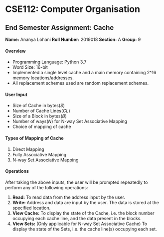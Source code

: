 # CSE112: Computer Organisation 
## End Semester Assignment: Cache

__Name:__ Ananya Lohani
__Roll Number:__ 2019018
__Section:__ A
__Group:__ 9

#### Overview 
* Programming Language: Python 3.7
* Word Size: 16-bit
* Implemented a single level cache and a main memory containing 2^16 memory locations/addresses.
* All replacement schemes used are random replacement schemes. 

#### User Input
* Size of Cache in bytes(_S_)
* Number of Cache Lines(_CL_)
* Size of a Block in bytes(_B_)
* Number of ways(_N_) for N-way Set Associative Mapping
* Choice of mapping of cache

#### Types of Mapping of Cache
1. Direct Mapping
2. Fully Associative Mapping
3. N-way Set Associative Mapping

#### Operations
After taking the above inputs, the user will be prompted repeatedly to perform any of the following operations:
1. __Read:__ To read data from the address input by the user.
2. __Write:__ Address and data are input by the user. The data is stored at the specified location.
3. __View Cache:__ To display the state of the Cache, i.e. the block number occupying each cache line, and the data present in the blocks.
4. __View Sets:__ (Only applicable for N-way Set Associative Cache) To display the state of the Sets, i.e. the cache line(s) occupying each set.

